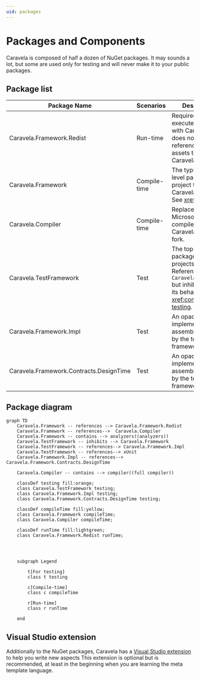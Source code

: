 ```yaml
---
uid: packages
---
```


# Packages and Components

Caravela is composed of half a dozen of NuGet packages. It may sounds a lot, but some are used only for testing and will never make it to your public packages.


## Package list

| Package Name | Scenarios | Description |
|--|--|--|
| Caravela.Framework.Redist | Run-time | Required to execute code built with Caravela, but does not contain or reference the assets to build with Caravela |
| Caravela.Framework | Compile-time | The typical top-level package for a project that uses Caravela aspects. See <xref:installing>.
| Caravela.Compiler | Compile-time | Replaces Microsoft's C# compiler by Caravela's own fork.
| Caravela.TestFramework | Test | The top-level package for test projects. References `Caravela.Framework` but inhibits most of its behaviors. See <xref:compile-time-testing>. |
| Caravela.Framework.Impl | Test | An opaque implementation assembly required by the test framework. |
| Caravela.Framework.Contracts.DesignTime | Test | An opaque implementation assembly  required by the test framework.. |

## Package diagram


```mermaid
graph TD
    Caravela.Framework -- references --> Caravela.Framework.Redist
    Caravela.Framework -- references-->  Caravela.Compiler
    Caravela.Framework -- contains --> analyzers((analyzers))
    Caravela.TestFramework -- inhibits --> Caravela.Framework
    Caravela.TestFramework -- references--> Caravela.Framework.Impl
    Caravela.TestFramework -- references--> xUnit
    Caravela.Framework.Impl -- references--> Caravela.Framework.Contracts.DesignTime

    Caravela.Compiler -- contains --> compiler((full compiler))

    classDef testing fill:orange;
    class Caravela.TestFramework testing;
    class Caravela.Framework.Impl testing;
    class Caravela.Framework.Contracts.DesignTime testing;

    classDef compileTime fill:yellow;
    class Caravela.Framework compileTime;
    class Caravela.Compiler compileTime;

    classDef runTime fill:lightgreen;
    class Caravela.Framework.Redist runTime;

    


    subgraph Legend

        t[For testing]
        class t testing

        c[Compile-time]
        class c compileTime

        r[Run-time]
        class r runTime

    end

```

## Visual Studio extension

Additionally to the NuGet packages, Caravela has a [Visual Studio extension](https://marketplace.visualstudio.com/items?itemName=PostSharpTechnologies.caravela) to help you write new aspects This extension is optional but is recommended, at least in the beginning when you are learning the meta template language.